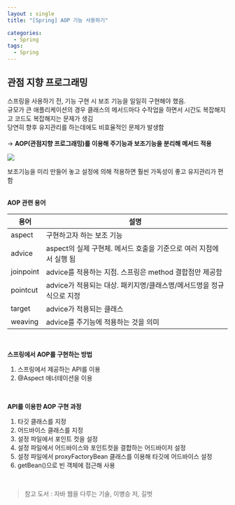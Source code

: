 ```yaml
---
layout : single
title: "[Spring] AOP 기능 사용하기"

categories:
  - Spring
tags:
  - Spring
---
```


## 관점 지향 프로그래밍

스프링을 사용하기 전, 기능 구현 시 보조 기능을 일일히 구현해야 했음.<br>규모가 큰 애플리케이션의 경우 클래스의 메서드마다 수작업을 하면서 시간도 복잡해지고 코드도 복잡해지는 문제가 생김<br>당연히 향후 유지관리를 하는데에도 비효율적인  문제가 발생함<br><br> → **AOP(관점지향 프로그래밍)를 이용해 주기능과 보조기능을 분리해 메서드 적용**

![](https://blog.kakaocdn.net/dn/PkW5T/btqGJwK59LX/kLkt0D318W93TQLTbdWF40/img.png)

보조기능을 미리 만들어 놓고 설정에 의해 적용하면 훨씬 가독성이 좋고 유지관리가 편함<br><br>

**AOP 관련 용어**

| 용어 | 설명 |
|--|--|
| aspect | 구현하고자 하는 보조 기능 |
| advice | aspect의 실제 구현체. 메서드 호출을 기준으로 여러 지점에서 실행 됨 |
| joinpoint | advice를 적용하는 지점. 스프링은 method 결합점만 제공함 |
| pointcut | advice가 적용되는 대상. 패키지명/클래스명/메서드명을 정규식으로 지정 |
| target| advice가 적용되는 클래스 |
| weaving | advice를 주기능에 적용하는 것을 의미 |

<br>

**스프링에서 AOP를 구현하는 방법**
1. 스프링에서 제공하는 API를 이용
2. @Aspect 애너테이션을 이용

<BR>

**API를 이용한 AOP 구현 과정**
1. 타깃 클래스를 지정 
2. 어드바이스 클래스를 지정
3. 설정 파일에서 포인트 컷을 설정
4. 설정 파일에서 어드바이스와 포인트컷을 결합하는 어드바이저 설정
5. 설정 파일에서 proxyFactoryBean 클래스를 이용해 타깃에 어드바이스 설정
6. getBean()으로 빈 객체에 접근해 사용

<BR>

> 참고 도서 : 자바 웹을 다루는 기술, 이병승 저, 길벗
